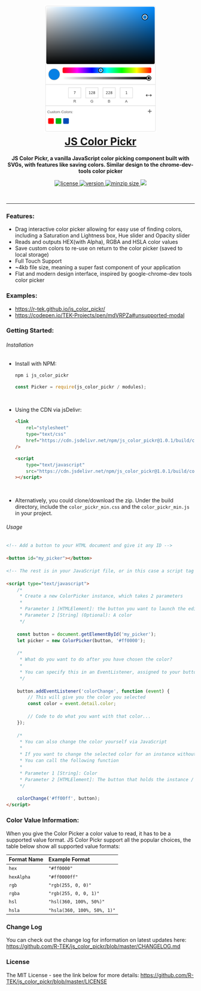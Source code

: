 <!-- prettier-ignore -->
<h1 align="center" style="color: rgb(7, 128, 228)">
    <a href="https://r-tek.github.io/js_color_pickr/" target="blank">
        <img height="340" src="/assets/img/interface_view.png"/>
        <br />
        JS Color Pickr
    </a>
</h1>

<p align="center">
    <b>JS Color Pickr, a vanilla JavaScript color picking component built with SVGs, with features like saving colors. Similar design to the chrome-dev-tools color picker</b>
</p>

<p align="center">
    <a href="https://github.com/R-TEK/js_color_pickr/blob/master/LICENSE">
        <img src="https://badgen.net/github/license/R-TEK/js_color_pickr?color=ff0000" alt="license" />
    </a>
    <a href="https://www.npmjs.com/package/js_color_pickr">
        <img src="https://badgen.net/npm/v/js_color_pickr?color=7000c5" alt="version" />
    </a>
    <a href="https://bundlephobia.com/result?p=js_color_pickr@1.0.0">
        <img src="https://badgen.net/bundlephobia/minzip/js_color_pickr?color=158fcc" alt="minzip size" />
    </a>
    <a href="https://github.com/R-TEK/js_color_pickr/graphs/contributors">
        <img src="https://badgen.net/badge/maintained/Yes?color=008c17">
    </a>
</p>

<br/>

---

### Features:

-   Drag interactive color picker allowing for easy use of finding colors, including a Saturation and Lightness box, Hue slider and Opacity slider
-   Reads and outputs HEX(with Alpha), RGBA and HSLA color values
-   Save custom colors to re-use on return to the color picker (saved to local storage)
-   Full Touch Support
-   ~4kb file size, meaning a super fast component of your application
-   Flat and modern design interface, inspired by google-chrome-dev tools color picker

### Examples:

-   https://r-tek.github.io/js_color_pickr/
-   https://codepen.io/TEK-Projects/pen/mdVRPZa#unsupported-modal

### Getting Started:

###### Installation

-   Install with NPM:
    ```javascript
    npm i js_color_pickr
    ```
    ```javascript
    const Picker = require(js_color_pickr / modules);
    ```

<br />

-   Using the CDN via jsDelivr:
    ```html
    <link
    	rel="stylesheet"
    	type="text/css"
    	href="https://cdn.jsdelivr.net/npm/js_color_pickr@1.0.1/build/color_pickr_min.css"
    />
    ```
    ```html
    <script
    	type="text/javascript"
    	src="https://cdn.jsdelivr.net/npm/js_color_pickr@1.0.1/build/color_pickr_min.js"
    ></script>
    ```

<br />

-   Alternatively, you could clone/download the zip. Under the build directory, include the `color_pickr_min.css` and the `color_pickr_min.js` in your project.

###### Usage

```html
<!-- Add a button to your HTML document and give it any ID -->

<button id="my_picker"></button>

<!-- The rest is in your JavaScript file, or in this case a script tag -->

<script type="text/javascript">
	/*
	 * Create a new ColorPicker instance, which takes 2 parameters
	 *
	 * Parameter 1 [HTMLElement]: the button you want to launch the editor
	 * Parameter 2 [String] (Optional): A color
	 */

	const button = document.getElementById('my_picker');
	let picker = new ColorPicker(button, '#ff0000');

	/*
	 * What do you want to do after you have chosen the color?
	 *
	 * You can specify this in an EventListener, assigned to your button
	 */

	button.addEventListener('colorChange', function (event) {
		// This will give you the color you selected
		const color = event.detail.color;

		// Code to do what you want with that color...
	});

	/*
	 * You can also change the color yourself via JavaScript
	 *
	 * If you want to change the selected color for an instance without using the picker
	 * You can call the following function
	 *
	 * Parameter 1 [String]: Color
	 * Parameter 2 [HTMLElement]: The button that holds the instance / picker launch button
	 */

	colorChange('#ff00ff', button);
</script>
```

### Color Value Information:

When you give the Color Picker a color value to read, it has to be a supported value format.
JS Color Pickr support all the popular choices, the table below show all supported value formats:

| Format Name | Example Format              |
| :---------- | :-------------------------- |
| `hex`       | `"#ff0000"`                 |
| `hexAlpha`  | `"#ff0000ff"`               |
| `rgb`       | `"rgb(255, 0, 0)"`          |
| `rgba`      | `"rgb(255, 0, 0, 1)"`       |
| `hsl`       | `"hsl(360, 100%, 50%)"`     |
| `hsla`      | `"hsla(360, 100%, 50%, 1)"` |

### Change Log

You can check out the change log for information on latest updates here:
https://github.com/R-TEK/js_color_pickr/blob/master/CHANGELOG.md

### License

The MIT License - see the link below for more details:
https://github.com/R-TEK/js_color_pickr/blob/master/LICENSE

